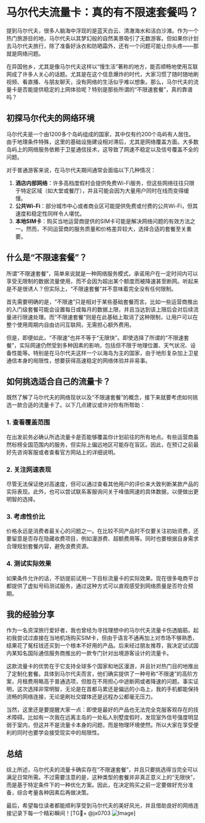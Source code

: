 # 马尔代夫流量卡：真的有不限速套餐吗？

提到马尔代夫，很多人脑海中浮现的是蓝天白云、清澈海水和洁白沙滩。作为一个热门旅游目的地，马尔代夫以其梦幻般的自然美景吸引了无数游客。但如果你计划去马尔代夫旅行，除了准备好泳衣和防晒霜外，还有一个问题可能让你头疼——那就是网络问题。

在异国他乡，尤其是像马尔代夫这样以“慢生活”著称的地方，能否顺畅地使用互联网成了许多人关心的话题。尤其是在这个信息爆炸的时代，大家习惯了随时随地刷视频、看直播、与朋友聊天，没有网络的生活似乎难以想象。那么，马尔代夫的流量卡是否能提供稳定的上网体验呢？特别是那些所谓的“不限速套餐”，真的靠谱吗？

## 初探马尔代夫的网络环境

马尔代夫是一个由1200多个岛屿组成的国家，其中仅有约200个岛屿有人居住。由于地理条件特殊，这里的基础设施建设相对滞后，尤其是网络覆盖方面。大多数岛屿上的网络服务依赖于卫星通信技术，这导致了网速不稳定以及信号覆盖不全的问题。

对于普通游客来说，在马尔代夫期间通常会面临以下几种情况：
1. **酒店内部网络**：许多高档度假村会提供免费Wi-Fi服务，但这些网络往往只限于特定区域（如大堂或餐厅），并且可能会因为大量用户同时在线而变得缓慢。
2. **公共Wi-Fi**：部分城市中心或者商业区可能提供免费或付费的公共Wi-Fi，但其速度和稳定性同样令人堪忧。
3. **本地SIM卡**：购买当地运营商提供的SIM卡可能是解决网络问题的有效方法之一。然而，不同运营商的服务质量和价格差异较大，选择合适的套餐至关重要。

## 什么是“不限速套餐”？

所谓“不限速套餐”，简单来说就是一种网络服务模式，承诺用户在一定时间内可以享受无限制的数据流量使用，而不会因为超出某个额度而被降速甚至断网。听起来是不是很诱人？但实际上，“不限速套餐”并不意味着完全没有任何限制。

首先需要明确的是，“不限速”只是相对于某些基础套餐而言。比如一些运营商推出的入门级套餐可能会设置每日或每月的数据上限，并且当达到该上限后会对后续流量进行限速处理。而“不限速套餐”则是在此基础上取消了这种限制，让用户可以在整个使用周期内自由访问互联网，无需担心额外费用。

但是，即便如此，“不限速”也并不等于“无限快”。即使选择了所谓的“不限速套餐”，实际网速仍然受到多种因素的影响，包括但不限于地理位置、天气状况、设备性能等。特别是在马尔代夫这样一个以海岛为主的国家，由于地形复杂加上卫星通信本身的局限性，想要获得高速稳定的网络体验并非易事。

## 如何挑选适合自己的流量卡？

既然了解了马尔代夫的网络现状以及“不限速套餐”的概念，接下来就要考虑如何挑选一款合适的流量卡了。以下几点建议或许对你有所帮助：

### 1. 查看覆盖范围
在出发前务必确认所选流量卡是否能够覆盖你计划前往的所有地点。有些运营商虽然标榜全国范围内的服务，但实际上偏远地区可能存在盲区。因此，在预订之前最好先咨询客服或者查看官方网站上的详细说明。

### 2. 关注网速表现
尽管无法保证绝对高速度，但可以通过查看其他用户的评价来大致判断某款产品的实际表现。此外，也可以尝试联系客服询问关于峰值网速的具体数据，以便做出更明智的选择。

### 3. 考虑性价比
价格永远是消费者最关心的问题之一。在比较不同产品时不仅要关注初始资费，还要留意是否存在隐藏收费项目，例如漫游费、超额费用等。同时也要根据自身需求合理规划套餐内容，避免浪费资源。

### 4. 测试实际效果
如果条件允许的话，不妨提前试用一下目标流量卡的实际效果。现在很多电商平台都提供了虚拟号码测试服务，通过这种方式可以直观感受到网络质量是否符合预期。

## 我的经验分享

作为一名资深旅行爱好者，我也曾经为寻找理想中的马尔代夫流量卡伤透脑筋。起初我尝试过直接在当地机场购买SIM卡，但由于语言不通再加上对市场不够熟悉，结果花了冤枉钱还买到一个根本不好用的产品。后来经过朋友推荐，我决定试试国内某知名国际通信服务商推出的一款专门针对出境游客设计的流量卡。

这款流量卡的优势在于它支持全球多个国家和地区漫游，并且针对热门目的地推出了定制化套餐。具体到马尔代夫而言，他们确实提供了一种号称“不限速”的高阶方案，月租费用略高于普通选项，但胜在不用担心中途断网或者降速的问题。事实证明，这次选择非常明智，无论是在首都马累还是偏远的小岛上，我的手机都能保持流畅的网络连接，无论是刷社交媒体还是远程办公都毫无压力。

当然，这里还是要提醒大家一点：即使是最好的产品也无法完全克服客观存在的技术障碍。比如有一次我在远离主岛的一处私人别墅度假时，发现室外信号强度明显弱于室内，但这并不是流量卡本身的问题，而是物理环境使然。所以大家在享受便利的同时也要学会接受现实中的局限性。

## 总结

综上所述，马尔代夫的流量卡确实存在“不限速套餐”，并且只要挑选得当完全可以满足日常所需。不过需要注意的是，这种类型的套餐并非真正意义上的“无限快”，而是基于特定条件下的一种优化方案。因此，在决定购买之前一定要做好充分准备，综合考量各种因素后再做决策。

最后，希望每位读者都能顺利享受到马尔代夫的美好风光，并且借助良好的网络连接记录下每一个精彩瞬间！[TG💪+ @jx0703 ![Image](https://github.com/user-attachments/assets/dbca1d08-cadb-493c-b0ec-ad6f7a83f270)]